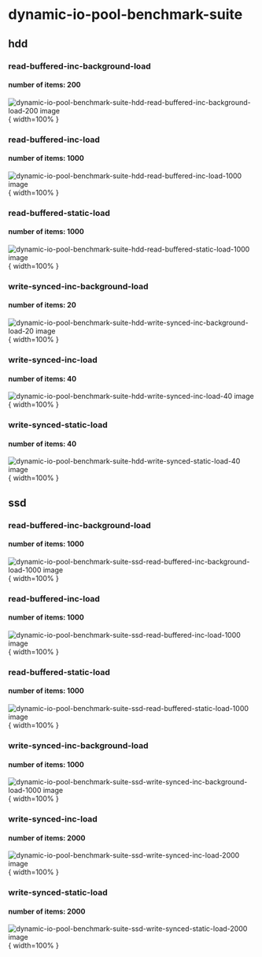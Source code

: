 # dynamic-io-pool-benchmark-suite
## hdd
### read-buffered-inc-background-load
#### number of items: 200
![dynamic-io-pool-benchmark-suite-hdd-read-buffered-inc-background-load-200 image](figures/dynamic-io-pool-benchmark-suite-hdd-read-buffered-inc-background-load-200.png){ width=100% }

### read-buffered-inc-load
#### number of items: 1000
![dynamic-io-pool-benchmark-suite-hdd-read-buffered-inc-load-1000 image](figures/dynamic-io-pool-benchmark-suite-hdd-read-buffered-inc-load-1000.png){ width=100% }

### read-buffered-static-load
#### number of items: 1000
![dynamic-io-pool-benchmark-suite-hdd-read-buffered-static-load-1000 image](figures/dynamic-io-pool-benchmark-suite-hdd-read-buffered-static-load-1000.png){ width=100% }

### write-synced-inc-background-load
#### number of items: 20
![dynamic-io-pool-benchmark-suite-hdd-write-synced-inc-background-load-20 image](figures/dynamic-io-pool-benchmark-suite-hdd-write-synced-inc-background-load-20.png){ width=100% }

### write-synced-inc-load
#### number of items: 40
![dynamic-io-pool-benchmark-suite-hdd-write-synced-inc-load-40 image](figures/dynamic-io-pool-benchmark-suite-hdd-write-synced-inc-load-40.png){ width=100% }

### write-synced-static-load
#### number of items: 40
![dynamic-io-pool-benchmark-suite-hdd-write-synced-static-load-40 image](figures/dynamic-io-pool-benchmark-suite-hdd-write-synced-static-load-40.png){ width=100% }

## ssd
### read-buffered-inc-background-load
#### number of items: 1000
![dynamic-io-pool-benchmark-suite-ssd-read-buffered-inc-background-load-1000 image](figures/dynamic-io-pool-benchmark-suite-ssd-read-buffered-inc-background-load-1000.png){ width=100% }

### read-buffered-inc-load
#### number of items: 1000
![dynamic-io-pool-benchmark-suite-ssd-read-buffered-inc-load-1000 image](figures/dynamic-io-pool-benchmark-suite-ssd-read-buffered-inc-load-1000.png){ width=100% }

### read-buffered-static-load
#### number of items: 1000
![dynamic-io-pool-benchmark-suite-ssd-read-buffered-static-load-1000 image](figures/dynamic-io-pool-benchmark-suite-ssd-read-buffered-static-load-1000.png){ width=100% }

### write-synced-inc-background-load
#### number of items: 1000
![dynamic-io-pool-benchmark-suite-ssd-write-synced-inc-background-load-1000 image](figures/dynamic-io-pool-benchmark-suite-ssd-write-synced-inc-background-load-1000.png){ width=100% }

### write-synced-inc-load
#### number of items: 2000
![dynamic-io-pool-benchmark-suite-ssd-write-synced-inc-load-2000 image](figures/dynamic-io-pool-benchmark-suite-ssd-write-synced-inc-load-2000.png){ width=100% }

### write-synced-static-load
#### number of items: 2000
![dynamic-io-pool-benchmark-suite-ssd-write-synced-static-load-2000 image](figures/dynamic-io-pool-benchmark-suite-ssd-write-synced-static-load-2000.png){ width=100% }

